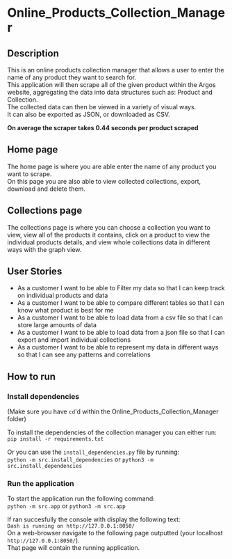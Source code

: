 # Online_Products_Collection_Manager

## Description

This is an online products collection manager that allows a user to enter the name of any product they want to search for.  
This application will then scrape all of the given product within the Argos website, aggregating the data into data structures such as: Product and Collection.  
The collected data can then be viewed in a variety of visual ways.  
It can also be exported as JSON, or downloaded as CSV.

**On average the scraper takes 0.44 seconds per product scraped**

## Home page

The home page is where you are able enter the name of any product you want to scrape.  
On this page you are also able to view collected collections, export, download and delete them.

## Collections page

The collections page is where you can choose a collection you want to view, view all of the products it contains, click on a product to view the individual products details, and view whole collections data in different ways with the graph view.

## User Stories

* As a customer I want to be able to Filter my data so that I can keep track on individual products and data
* As a customer I want to be able to compare different tables so that I can know what product is best for me
* As a customer I want to be able to load data from a csv file so that I can store large amounts of data
* As a customer I want to be able to load data from a json file so that I can export and import individual collections
* As a customer I want to be able to represent my data in different ways so that I can see any patterns and correlations

## How to run

### Install dependencies

(Make sure you have `cd`'d within the Online_Products_Collection_Manager folder)

To install the dependencies of the collection manager you can either run:  
`pip install -r requirements.txt`

Or you can use the `install_dependencies.py` file by running:  
`python -m src.install_dependencies` or `python3 -m src.install_dependencies`

### Run the application
To start the application run the following command:  
`python -m src.app` or `python3 -m src.app`

If ran succesfully the console with display the following text:  
`Dash is running on http://127.0.0.1:8050/`  
On a web-browser navigate to the following page outputted (your localhost `http://127.0.0.1:8050/`).  
That page will contain the running application.
